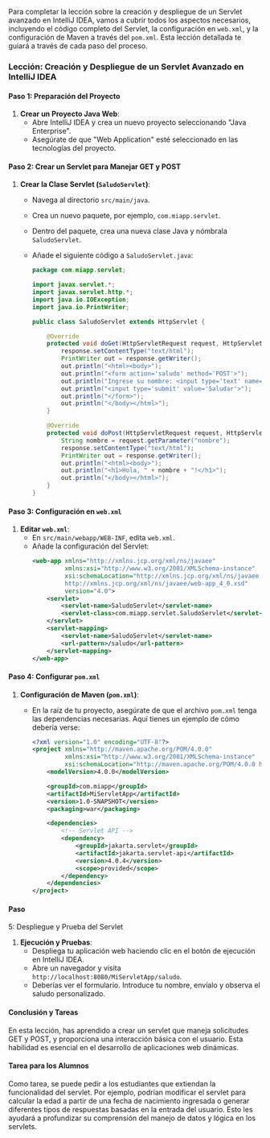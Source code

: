 Para completar la lección sobre la creación y despliegue de un Servlet avanzado en IntelliJ IDEA, vamos a cubrir todos los aspectos necesarios, incluyendo el código completo del Servlet, la configuración en `web.xml`, y la configuración de Maven a través del `pom.xml`. Esta lección detallada te guiará a través de cada paso del proceso.

### Lección: Creación y Despliegue de un Servlet Avanzado en IntelliJ IDEA

#### Paso 1: Preparación del Proyecto

1. **Crear un Proyecto Java Web**:
   - Abre IntelliJ IDEA y crea un nuevo proyecto seleccionando "Java Enterprise".
   - Asegúrate de que "Web Application" esté seleccionado en las tecnologías del proyecto.

#### Paso 2: Crear un Servlet para Manejar GET y POST

1. **Crear la Clase Servlet (`SaludoServlet`)**:
   - Navega al directorio `src/main/java`.
   - Crea un nuevo paquete, por ejemplo, `com.miapp.servlet`.
   - Dentro del paquete, crea una nueva clase Java y nómbrala `SaludoServlet`.
   - Añade el siguiente código a `SaludoServlet.java`:

     ```java
     package com.miapp.servlet;

     import javax.servlet.*;
     import javax.servlet.http.*;
     import java.io.IOException;
     import java.io.PrintWriter;

     public class SaludoServlet extends HttpServlet {

         @Override
         protected void doGet(HttpServletRequest request, HttpServletResponse response) throws ServletException, IOException {
             response.setContentType("text/html");
             PrintWriter out = response.getWriter();
             out.println("<html><body>");
             out.println("<form action='saludo' method='POST'>");
             out.println("Ingrese su nombre: <input type='text' name='nombre'><br>");
             out.println("<input type='submit' value='Saludar'>");
             out.println("</form>");
             out.println("</body></html>");
         }

         @Override
         protected void doPost(HttpServletRequest request, HttpServletResponse response) throws ServletException, IOException {
             String nombre = request.getParameter("nombre");
             response.setContentType("text/html");
             PrintWriter out = response.getWriter();
             out.println("<html><body>");
             out.println("<h1>Hola, " + nombre + "!</h1>");
             out.println("</body></html>");
         }
     }
     ```

#### Paso 3: Configuración en `web.xml`

1. **Editar `web.xml`**:
   - En `src/main/webapp/WEB-INF`, edita `web.xml`.
   - Añade la configuración del Servlet:
     ```xml
     <web-app xmlns="http://xmlns.jcp.org/xml/ns/javaee"
              xmlns:xsi="http://www.w3.org/2001/XMLSchema-instance"
              xsi:schemaLocation="http://xmlns.jcp.org/xml/ns/javaee
              http://xmlns.jcp.org/xml/ns/javaee/web-app_4_0.xsd"
              version="4.0">
         <servlet>
             <servlet-name>SaludoServlet</servlet-name>
             <servlet-class>com.miapp.servlet.SaludoServlet</servlet-class>
         </servlet>
         <servlet-mapping>
             <servlet-name>SaludoServlet</servlet-name>
             <url-pattern>/saludo</url-pattern>
         </servlet-mapping>
     </web-app>
     ```

#### Paso 4: Configurar `pom.xml`

1. **Configuración de Maven (`pom.xml`)**:
   - En la raíz de tu proyecto, asegúrate de que el archivo `pom.xml` tenga las dependencias necesarias. Aquí tienes un ejemplo de cómo debería verse:

     ```xml
     <?xml version="1.0" encoding="UTF-8"?>
     <project xmlns="http://maven.apache.org/POM/4.0.0"
              xmlns:xsi="http://www.w3.org/2001/XMLSchema-instance"
              xsi:schemaLocation="http://maven.apache.org/POM/4.0.0 https://maven.apache.org/xsd/maven-4.0.0.xsd">
         <modelVersion>4.0.0</modelVersion>

         <groupId>com.miapp</groupId>
         <artifactId>MiServletApp</artifactId>
         <version>1.0-SNAPSHOT</version>
         <packaging>war</packaging>

         <dependencies>
             <!-- Servlet API -->
             <dependency>
                 <groupId>jakarta.servlet</groupId>
                 <artifactId>jakarta.servlet-api</artifactId>
                 <version>4.0.4</version>
                 <scope>provided</scope>
             </dependency>
         </dependencies>
     </project>
     ```

#### Paso

 5: Despliegue y Prueba del Servlet

1. **Ejecución y Pruebas**:
   - Despliega tu aplicación web haciendo clic en el botón de ejecución en IntelliJ IDEA.
   - Abre un navegador y visita `http://localhost:8080/MiServletApp/saludo`.
   - Deberías ver el formulario. Introduce tu nombre, envíalo y observa el saludo personalizado.

#### Conclusión y Tareas

En esta lección, has aprendido a crear un servlet que maneja solicitudes GET y POST, y proporciona una interacción básica con el usuario. Esta habilidad es esencial en el desarrollo de aplicaciones web dinámicas.

#### Tarea para los Alumnos

Como tarea, se puede pedir a los estudiantes que extiendan la funcionalidad del servlet. Por ejemplo, podrían modificar el servlet para calcular la edad a partir de una fecha de nacimiento ingresada o generar diferentes tipos de respuestas basadas en la entrada del usuario. Esto les ayudará a profundizar su comprensión del manejo de datos y lógica en los servlets.